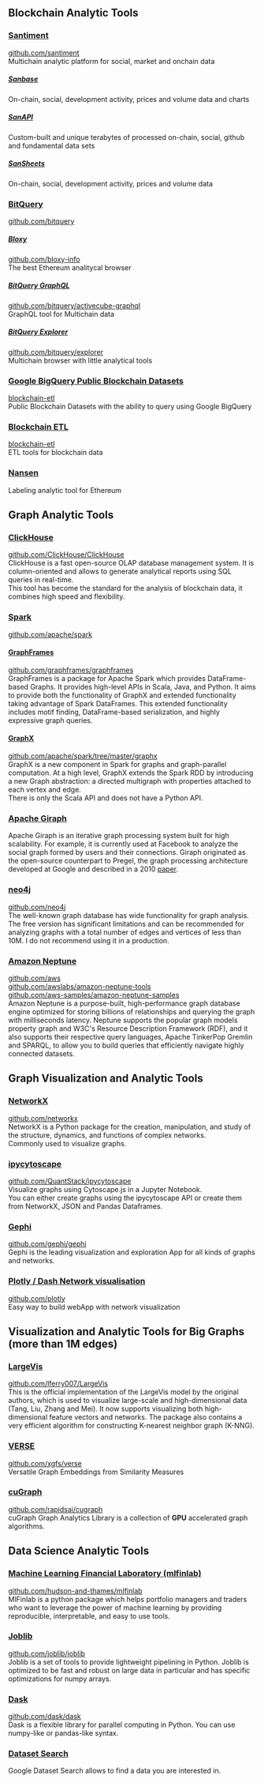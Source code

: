 ## Blockchain Analytic Tools

### [Santiment](https://santiment.net/)
[github.com/santiment](https://github.com/santiment)  
Multichain analytic platform for social, market and onchain data
##### [Sanbase](https://app.santiment.net/)
On-chain, social, development activity, prices and volume data and charts
##### [SanAPI](https://neuro.santiment.net/)
Custom-built and unique terabytes of processed on-chain, social, github and fundamental data sets
##### [SanSheets](https://sheets.santiment.net/)
On-chain, social, development activity, prices and volume data

### [BitQuery](https://bitquery.io/)  
[github.com/bitquery](https://github.com/bitquery)  
##### [Bloxy](https://bloxy.info/)
[github.com/bloxy-info](https://github.com/bloxy-info)  
The best Ethereum analitycal browser
##### [BitQuery GraphQL](https://bitquery.io/labs/graphql)  
[github.com/bitquery/activecube-graphql](https://github.com/bitquery/activecube-graphql)  
GraphQL tool for Multichain data
##### [BitQuery Explorer](https://explorer.bitquery.io/)
[github.com/bitquery/explorer](https://github.com/bitquery/explorer)  
Multichain browser with little analytical tools

### [Google BigQuery Public Blockchain Datasets](https://console.cloud.google.com/bigquery?p=blockchain-etl)
[blockchain-etl](https://github.com/blockchain-etl)  
Public Blockchain Datasets with the ability to query using Google BigQuery

### [Blockchain ETL](https://github.com/blockchain-etl)  
[blockchain-etl](https://github.com/blockchain-etl)  
ETL tools for blockchain data

### [Nansen](https://nansen.ai/)  
Labeling analytic tool for Ethereum



## Graph Analytic Tools

### [ClickHouse](https://clickhouse.tech/)
[github.com/ClickHouse/ClickHouse](https://github.com/ClickHouse/ClickHouse)  
ClickHouse is a fast open-source OLAP database management system.
It is column-oriented and allows to generate analytical reports using SQL queries in real-time.  
This tool has become the standard for the analysis of blockchain data, it combines high speed and flexibility.

### [Spark](https://spark.apache.org/)
[github.com/apache/spark](https://github.com/apache/spark)  

#### [GraphFrames](https://graphframes.github.io/graphframes)
[github.com/graphframes/graphframes](https://github.com/graphframes/graphframes)  
GraphFrames is a package for Apache Spark which provides DataFrame-based Graphs. It provides high-level APIs in Scala, 
Java, and Python. It aims to provide both the functionality of GraphX and extended functionality taking advantage 
of Spark DataFrames. This extended functionality includes motif finding, DataFrame-based serialization, and highly 
expressive graph queries.
#### [GraphX](https://spark.apache.org/docs/latest/graphx-programming-guide.html)
[github.com/apache/spark/tree/master/graphx](https://github.com/apache/spark/tree/master/graphx)  
GraphX is a new component in Spark for graphs and graph-parallel computation. At a high level, GraphX extends 
the Spark RDD by introducing a new Graph abstraction: a directed multigraph with properties attached to each vertex 
and edge.  
There is only the Scala API and does not have a Python API.

### [Apache Giraph](https://giraph.apache.org/)  
Apache Giraph is an iterative graph processing system built for high scalability. For example, it is currently used 
at Facebook to analyze the social graph formed by users and their connections. Giraph originated as the open-source 
counterpart to Pregel, the graph processing architecture developed at Google and described in a 2010 
[paper](http://dl.acm.org/citation.cfm?id=1807184).

### [neo4j](https://neo4j.com/)
[github.com/neo4j](https://github.com/neo4j)  
The well-known graph database has wide functionality for graph analysis. The free version has significant limitations 
and can be recommended for analyzing graphs with a total number of edges and vertices of less than 10M. 
I do not recommend using it in a production.

### [Amazon Neptune](https://aws.amazon.com/nosql/graph/)
[github.com/aws](https://github.com/aws?q=neptune&type=&language=)  
[github.com/awslabs/amazon-neptune-tools](https://github.com/awslabs/amazon-neptune-tools)  
[github.com/aws-samples/amazon-neptune-samples](https://github.com/aws-samples/amazon-neptune-samples)  
Amazon Neptune is a purpose-built, high-performance graph database engine optimized for storing billions 
of relationships and querying the graph with milliseconds latency. Neptune supports the popular graph models property 
graph and W3C's Resource Description Framework (RDF), and it also supports their respective query languages, Apache 
TinkerPop Gremlin and SPARQL, to allow you to build queries that efficiently navigate highly connected datasets. 

## Graph Visualization and Analytic Tools

### [NetworkX](https://networkx.github.io/)  
[github.com/networkx](https://github.com/networkx/networkx)  
NetworkX is a Python package for the creation, manipulation, and study of the structure, dynamics, and functions 
of complex networks.  
Commonly used to visualize graphs.

### [ipycytoscape](https://ipycytoscape.readthedocs.io/en/latest/)  
[github.com/QuantStack/ipycytoscape](https://github.com/QuantStack/ipycytoscape)  
Visualize graphs using Cytoscape.js in a Jupyter Notebook.  
You can either create graphs using the ipycytoscape API or create them from NetworkX, JSON and Pandas Dataframes.

### [Gephi](https://gephi.org/)  
[github.com/gephi/gephi](https://github.com/gephi/gephi)  
Gephi is the leading visualization and exploration App for all kinds of graphs and networks.

### [Plotly / Dash Network visualisation](plotly.com/python/network-graphs)  
[github.com/plotly](https://github.com/plotly)  
Easy way to build webApp with network visualization

## Visualization and Analytic Tools for Big Graphs (more than 1M edges)

### [LargeVis](https://github.com/lferry007/LargeVis)  
[github.com/lferry007/LargeVis](https://github.com/lferry007/LargeVis)  
This is the official implementation of the LargeVis model by the original authors, which is used to visualize 
large-scale and high-dimensional data (Tang, Liu, Zhang and Mei). It now supports visualizing both high-dimensional 
feature vectors and networks. The package also contains a very efficient algorithm for constructing K-nearest neighbor 
graph (K-NNG).  

### [VERSE](tsitsul.in/publications/verse/) 
[github.com/xgfs/verse](https://github.com/xgfs/verse)  
Versatile Graph Embeddings from Similarity Measures  

### [cuGraph](https://github.com/rapidsai/cugraph)  
[github.com/rapidsai/cugraph](https://github.com/rapidsai/cugraph)  
cuGraph Graph Analytics Library is a collection of **GPU** accelerated graph algorithms.

## Data Science Analytic Tools

### [Machine Learning Financial Laboratory (mlfinlab)](https://mlfinlab.readthedocs.io/)
[github.com/hudson-and-thames/mlfinlab](https://github.com/hudson-and-thames/mlfinlab)  
MlFinlab is a python package which helps portfolio managers and traders who want to leverage the power of machine 
learning by providing reproducible, interpretable, and easy to use tools. 

### [Joblib](https://joblib.readthedocs.io/)
[github.com/joblib/joblib](https://github.com/joblib/joblib)  
Joblib is a set of tools to provide lightweight pipelining in Python. Joblib is optimized to be fast and robust 
on large data in particular and has specific optimizations for numpy arrays.

### [Dask](https://dask.org/)
[github.com/dask/dask](https://github.com/dask/dask)  
Dask is a flexible library for parallel computing in Python. You can use numpy-like or pandas-like syntax.

### [Dataset Search](https://datasetsearch.research.google.com/)
Google Dataset Search allows to find a data you are interested in.
